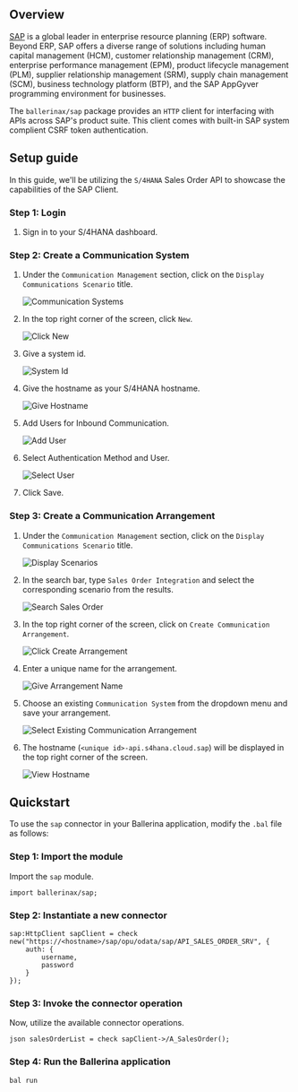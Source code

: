## Overview

[SAP](https://www.sap.com/india/index.html) is a global leader in enterprise resource planning (ERP) software. Beyond ERP, SAP offers a diverse range of solutions including human capital management (HCM), customer relationship management (CRM), enterprise performance management (EPM), product lifecycle management (PLM), supplier relationship management (SRM), supply chain management (SCM), business technology platform (BTP), and the SAP AppGyver programming environment for businesses.

The `ballerinax/sap` package provides an `HTTP` client for interfacing with APIs across SAP's product suite. This client comes with built-in SAP system complient CSRF token authentication.

## Setup guide

In this guide, we'll be utilizing the `S/4HANA` Sales Order API to showcase the capabilities of the SAP Client.

### Step 1: Login 

1. Sign in to your S/4HANA dashboard.

### Step 2: Create a Communication System

1. Under the `Communication Management` section, click on the `Display Communications Scenario` title.

    ![Communication Systems](https://raw.githubusercontent.com/ballerina-platform/module-ballerinax-sap/main/docs/setup/2-1-communications-system.png)

2. In the top right corner of the screen, click `New`.

    ![Click New](https://raw.githubusercontent.com/ballerina-platform/module-ballerinax-sap/main/docs/setup/2-2-create-new.png)

3. Give a system id.

    ![System Id](https://raw.githubusercontent.com/ballerina-platform/module-ballerinax-sap/main/docs/setup/2-3-system-id.png)

4. Give the hostname as your S/4HANA hostname.

    ![Give Hostname](https://raw.githubusercontent.com/ballerina-platform/module-ballerinax-sap/main/docs/setup/2-4-give-hostname.png)

5. Add Users for Inbound Communication.

    ![Add User](https://raw.githubusercontent.com/ballerina-platform/module-ballerinax-sap/main/docs/setup/2-5-add-user.png)
   
6. Select Authentication Method and User.

    ![Select User](https://raw.githubusercontent.com/ballerina-platform/module-ballerinax-sap/main/docs/setup/2-6-select-user.png)

7. Click Save.

### Step 3: Create a Communication Arrangement

1. Under the `Communication Management` section, click on the `Display Communications Scenario` title.

    ![Display Scenarios](https://raw.githubusercontent.com/ballerina-platform/module-ballerinax-sap/main/docs/setup/3-1-display-scenarios.png)

2. In the search bar, type `Sales Order Integration` and select the corresponding scenario from the results.

    ![Search Sales Order](https://raw.githubusercontent.com/ballerina-platform/module-ballerinax-sap/main/docs/setup/3-2-search-sales-order.png)

3. In the top right corner of the screen, click on `Create Communication Arrangement`.

    ![Click Create Arrangement](https://raw.githubusercontent.com/ballerina-platform/module-ballerinax-sap/main/docs/setup/3-3-click-create-arrangement.png)

4. Enter a unique name for the arrangement.

    ![Give Arrangement Name](https://raw.githubusercontent.com/ballerina-platform/module-ballerinax-sap/main/docs/setup/3-4-give-arrangement-name.png)

5. Choose an existing `Communication System` from the dropdown menu and save your arrangement.

    ![Select Existing Communication Arrangement](https://raw.githubusercontent.com/ballerina-platform/module-ballerinax-sap/main/docs/setup/3-5-select-communication-system.png)

6. The hostname (`<unique id>-api.s4hana.cloud.sap`) will be displayed in the top right corner of the screen.

    ![View Hostname](https://raw.githubusercontent.com/ballerina-platform/module-ballerinax-sap/main/docs/setup/3-6-view-hostname.png)

## Quickstart

To use the `sap` connector in your Ballerina application, modify the `.bal` file as follows:

### Step 1: Import the module

Import the `sap` module.

```ballerina
import ballerinax/sap;
```

### Step 2: Instantiate a new connector

```ballerina
sap:HttpClient sapClient = check new("https://<hostname>/sap/opu/odata/sap/API_SALES_ORDER_SRV", {
    auth: {
        username,
        password
    }
});
```

### Step 3: Invoke the connector operation

Now, utilize the available connector operations.

```ballerina
json salesOrderList = check sapClient->/A_SalesOrder();
```

### Step 4: Run the Ballerina application

```bash
bal run
```
